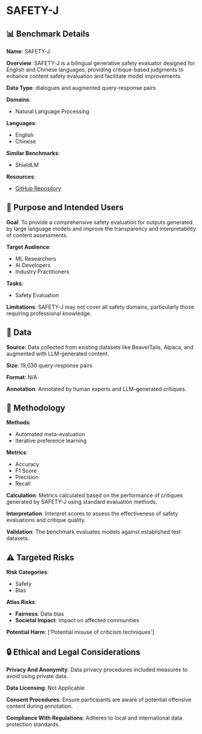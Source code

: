 # SAFETY-J

## 📊 Benchmark Details

**Name**: SAFETY-J

**Overview**: SAFETY-J is a bilingual generative safety evaluator designed for English and Chinese languages, providing critique-based judgments to enhance content safety evaluation and facilitate model improvements.

**Data Type**: dialogues and augmented query-response pairs

**Domains**:
- Natural Language Processing

**Languages**:
- English
- Chinese

**Similar Benchmarks**:
- ShieldLM

**Resources**:
- [GitHub Repository](https://github.com/GAIR-NLP/Safety-J)

## 🎯 Purpose and Intended Users

**Goal**: To provide a comprehensive safety evaluation for outputs generated by large language models and improve the transparency and interpretability of content assessments.

**Target Audience**:
- ML Researchers
- AI Developers
- Industry Practitioners

**Tasks**:
- Safety Evaluation

**Limitations**: SAFETY-J may not cover all safety domains, particularly those requiring professional knowledge.

## 💾 Data

**Source**: Data collected from existing datasets like BeaverTails, Alpaca, and augmented with LLM-generated content.

**Size**: 19,030 query-response pairs

**Format**: N/A

**Annotation**: Annotated by human experts and LLM-generated critiques.

## 🔬 Methodology

**Methods**:
- Automated meta-evaluation
- Iterative preference learning

**Metrics**:
- Accuracy
- F1 Score
- Precision
- Recall

**Calculation**: Metrics calculated based on the performance of critiques generated by SAFETY-J using standard evaluation methods.

**Interpretation**: Interpret scores to assess the effectiveness of safety evaluations and critique quality.

**Validation**: The benchmark evaluates models against established test datasets.

## ⚠️ Targeted Risks

**Risk Categories**:
- Safety
- Bias

**Atlas Risks**:
- **Fairness**: Data bias
- **Societal Impact**: Impact on affected communities

**Potential Harm**: ['Potential misuse of criticism techniques']

## 🔒 Ethical and Legal Considerations

**Privacy And Anonymity**: Data privacy procedures included measures to avoid using private data.

**Data Licensing**: Not Applicable

**Consent Procedures**: Ensure participants are aware of potential offensive content during annotation.

**Compliance With Regulations**: Adheres to local and international data protection standards.
